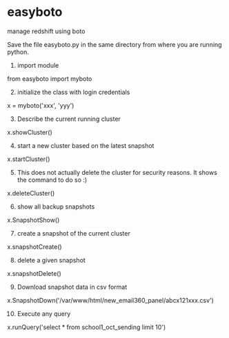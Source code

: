 # easyboto
manage redshift using boto

Save the file easyboto.py in the same directory from where you are running python.

1) import module

from easyboto import myboto

2) initialize the class with login credentials

x = myboto('xxx', 'yyy')

3) Describe the current running cluster

x.showCluster()

4) start a new cluster based on the latest snapshot

x.startCluster()

5) This does not actually delete the cluster for security reasons. It shows the command to do so :)

x.deleteCluster()
 
6) show all backup snapshots 

x.SnapshotShow() 

7) create a snapshot of the current cluster

x.snapshotCreate()

8) delete a given snapshot

x.snapshotDelete()

9) Download snapshot data in csv format 

x.SnapshotDown('/var/www/html/new_email360_panel/abcx121xxx.csv')

10) Execute any query

x.runQuery('select * from school1_oct_sending limit 10')
